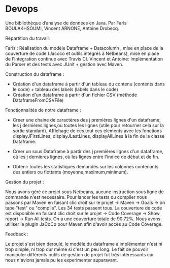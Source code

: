 # Devops
Une bibliothèque d’analyse de données en Java. Par Faris BOULAKHSOUMI, Vincent ARNONE, Antoine Drobecq.

Répartition du travail:

Faris : Réalisation du modèle Dataframe + Datacolumn , mise en place de la couverture de code (Jacoco et outils intégrés à Netbeans), mise en place de l'integration continue avec Travis CI.
Vincent et Antoine: Implémentation du Parser et des tests avec JUnit + gestion avec Maven.

Construction du dataframe :

- Création d'un dataframe à partir d'un tableau du contenu (contents dans le code) + tableau des labels (labels dans le code)
- Création d'un dataframe à partir d'un fichier CSV (méthode DataframeFromCSVFile)

Fonctionnalités de notre dataframe :

- Creer une chaine de caractères des j premières lignes d'un dataframe, les j dernières lignes,où toutes les lignes (utile pour retourner cela sur la sortie standard). Affichage de ces tout ces elements avec les fonctions displayJFirstLines, displayJLastLines, displayAllLines à la fin de la classe Dataframe.

- Creer un sous Dataframe à partir des j premières lignes d'un dataframe, où les j dernières lignes, où les lignes entre l'indice de début et de fin.

- Obtenir toutes les statistiques demandés sur les colonnes contenants des entiers ou flottants (moyenne,maximum,minimum).

Gestion du projet :

Nous avons géré ce projet sous Netbeans, aucune instruction sous ligne de commande n'est necessaire. Pour lancer les tests ou compiler nous passons par Maven en faisant clic droit sur le projet -> Maven -> Goals -> on tape "test"  ou "compile". Les 34 tests passent tous. La couverture de code est disponible en faisant clic droit sur le projet -> Code Coverage -> Show report -> Run All tests. On a une couverture totale de 90.72%. Nous avons utiliser le plugin JaCoCo pour Maven afin d'avoir accès au Code Coverage.

Feedback :

Le projet s'est bien deroulé, le modèle du dataframe à implémenter n'est ni trop simple, ni trop dur même si c'est un peu long. Le fait de pouvoir manipuler différents outils de gestion de projet fut très intéressants car nous n'avions jamais pu les experimenter auparavant. 
